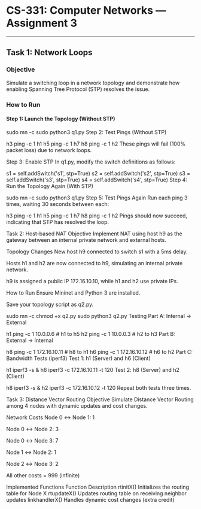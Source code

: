 # CS-331: Computer Networks — Assignment 3  

---

## Task 1: Network Loops

### Objective
Simulate a switching loop in a network topology and demonstrate how enabling Spanning Tree Protocol (STP) resolves the issue.

### How to Run

#### Step 1: Launch the Topology (Without STP)
sudo mn -c
sudo python3 q1.py
Step 2: Test Pings (Without STP)

h3 ping -c 1 h1
h5 ping -c 1 h7
h8 ping -c 1 h2
These pings will fail (100% packet loss) due to network loops.

Step 3: Enable STP
In q1.py, modify the switch definitions as follows:


s1 = self.addSwitch('s1', stp=True)
s2 = self.addSwitch('s2', stp=True)
s3 = self.addSwitch('s3', stp=True)
s4 = self.addSwitch('s4', stp=True)
Step 4: Run the Topology Again (With STP)

sudo mn -c
sudo python3 q1.py
Step 5: Test Pings Again
Run each ping 3 times, waiting 30 seconds between each:


h3 ping -c 1 h1
h5 ping -c 1 h7
h8 ping -c 1 h2
Pings should now succeed, indicating that STP has resolved the loop.

Task 2: Host-based NAT
Objective
Implement NAT using host h9 as the gateway between an internal private network and external hosts.

Topology Changes
New host h9 connected to switch s1 with a 5ms delay.

Hosts h1 and h2 are now connected to h9, simulating an internal private network.

h9 is assigned a public IP 172.16.10.10, while h1 and h2 use private IPs.

How to Run
Ensure Mininet and Python 3 are installed.

Save your topology script as q2.py.


sudo mn -c
chmod +x q2.py
sudo python3 q2.py
Testing
Part A: Internal → External

h1 ping -c 1 10.0.0.6   # h1 to h5
h2 ping -c 1 10.0.0.3   # h2 to h3
Part B: External → Internal

h8 ping -c 1 172.16.10.11  # h8 to h1
h6 ping -c 1 172.16.10.12  # h6 to h2
Part C: Bandwidth Tests (iperf3)
Test 1: h1 (Server) and h6 (Client)


h1 iperf3 -s &
h6 iperf3 -c 172.16.10.11 -t 120
Test 2: h8 (Server) and h2 (Client)


h8 iperf3 -s &
h2 iperf3 -c 172.16.10.12 -t 120
Repeat both tests three times.

Task 3: Distance Vector Routing
Objective
Simulate Distance Vector Routing among 4 nodes with dynamic updates and cost changes.

Network Costs
Node 0 ↔ Node 1: 1

Node 0 ↔ Node 2: 3

Node 0 ↔ Node 3: 7

Node 1 ↔ Node 2: 1

Node 2 ↔ Node 3: 2

All other costs = 999 (infinite)

Implemented Functions
Function	Description
rtinitX()	Initializes the routing table for Node X
rtupdateX()	Updates routing table on receiving neighbor updates
linkhandlerX()	Handles dynamic cost changes (extra credit)
